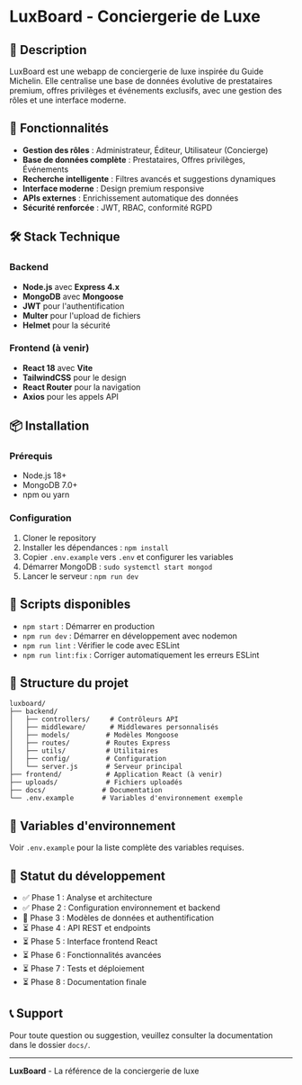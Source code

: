 # LuxBoard - Conciergerie de Luxe

## 🎯 Description

LuxBoard est une webapp de conciergerie de luxe inspirée du Guide Michelin. Elle centralise une base de données évolutive de prestataires premium, offres privilèges et événements exclusifs, avec une gestion des rôles et une interface moderne.

## 🚀 Fonctionnalités

- **Gestion des rôles** : Administrateur, Éditeur, Utilisateur (Concierge)
- **Base de données complète** : Prestataires, Offres privilèges, Événements
- **Recherche intelligente** : Filtres avancés et suggestions dynamiques
- **Interface moderne** : Design premium responsive
- **APIs externes** : Enrichissement automatique des données
- **Sécurité renforcée** : JWT, RBAC, conformité RGPD

## 🛠️ Stack Technique

### Backend
- **Node.js** avec **Express 4.x**
- **MongoDB** avec **Mongoose**
- **JWT** pour l'authentification
- **Multer** pour l'upload de fichiers
- **Helmet** pour la sécurité

### Frontend (à venir)
- **React 18** avec **Vite**
- **TailwindCSS** pour le design
- **React Router** pour la navigation
- **Axios** pour les appels API

## 📦 Installation

### Prérequis
- Node.js 18+
- MongoDB 7.0+
- npm ou yarn

### Configuration
1. Cloner le repository
2. Installer les dépendances : `npm install`
3. Copier `.env.example` vers `.env` et configurer les variables
4. Démarrer MongoDB : `sudo systemctl start mongod`
5. Lancer le serveur : `npm run dev`

## 🔧 Scripts disponibles

- `npm start` : Démarrer en production
- `npm run dev` : Démarrer en développement avec nodemon
- `npm run lint` : Vérifier le code avec ESLint
- `npm run lint:fix` : Corriger automatiquement les erreurs ESLint

## 📁 Structure du projet

```
luxboard/
├── backend/
│   ├── controllers/     # Contrôleurs API
│   ├── middleware/      # Middlewares personnalisés
│   ├── models/         # Modèles Mongoose
│   ├── routes/         # Routes Express
│   ├── utils/          # Utilitaires
│   ├── config/         # Configuration
│   └── server.js       # Serveur principal
├── frontend/           # Application React (à venir)
├── uploads/            # Fichiers uploadés
├── docs/              # Documentation
└── .env.example       # Variables d'environnement exemple
```

## 🔐 Variables d'environnement

Voir `.env.example` pour la liste complète des variables requises.

## 🚦 Statut du développement

- ✅ Phase 1 : Analyse et architecture
- ✅ Phase 2 : Configuration environnement et backend
- 🔄 Phase 3 : Modèles de données et authentification
- ⏳ Phase 4 : API REST et endpoints
- ⏳ Phase 5 : Interface frontend React
- ⏳ Phase 6 : Fonctionnalités avancées
- ⏳ Phase 7 : Tests et déploiement
- ⏳ Phase 8 : Documentation finale

## 📞 Support

Pour toute question ou suggestion, veuillez consulter la documentation dans le dossier `docs/`.

---

**LuxBoard** - La référence de la conciergerie de luxe

